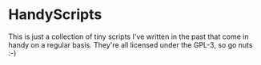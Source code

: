 # HandyScripts
This is just a collection of tiny scripts I've written in the past that come in handy on a regular basis. They're all licensed under the GPL-3, so go nuts :-)
